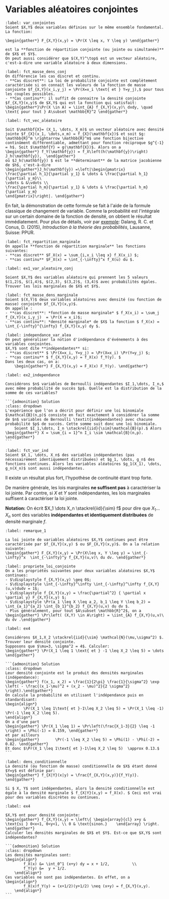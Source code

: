 # Variables aléatoires conjointes

```{prf:definition} Variables aléatoires conjointes
:label: var_conjointes
Soient $X,Y$ deux variables définies sur le même ensemble fondamental. La fonction:
    
\begin{gather*} F_{X,Y}(x,y) = \Pr(X \leq x, Y \leq y) \end{gather*}
        
est la **fonction de répartition conjointe (ou jointe ou simultanée)** de $X$ et $Y$.
On peut aussi considérer que $(X,Y)^\top$ est un vecteur aléatoire, c'est-à-dire une variable aléatoire à deux dimensions.
```


````{prf:definition} Fonction de masse et densité conjointes
:label: fct_masse_dens_conj
On différencie les cas discret et continu.
- **Cas discret**: La loi de probabilité conjointe est complètement caractérisée si on connait les valeurs de la fonction de masse conjointe $f_{X,Y}(x_i,y_j) = \Pr(X=x_i \text{ et } Y=y_j),$ pour tous les couples possibles.
- **Cas continu**: il suffit de connaitre la densité conjointe $f_{X,Y}(x,y)$ de $X,Y$ qui est la fonction qui satisfait:
\begin{gather*}\Pr(X \in A) = \iint_{A} f_{X,Y}(x,y)\ dxdy, \quad \text{ pour tout } A\subset \mathbb{R}^2 \end{gather*}

````

````{prf:theorem} Fonction d'un vecteur aléatoire
:label: fct_vec_aléatoire

Soit $\mathbf{X}= (X_1, \dots, X_m)$ un vecteur aléatoire avec densité jointe $f_{X}(x_1, \dots,x_m) = f_{X}(\mathbf{x})$ et soit $g: \mathbb{R}^m \rightarrow \mathbb{R}^m$ une fonction bijective continûment différentiable, admettant pour fonction réciproque $g^{-1} = h$. Soit $\mathbf{Y} = g(\mathbf{X})$. Alors on a
\begin{gather*} f_Y(\mathbf{y}) = f_X\left(h(\mathbf{y})\right) J_h(\mathbf{y}),  \end{gather*}
où $J_h(\mathbf{y}) $ est le **déterminant** de la matrice jacobienne de $h$, c'est-à-dire
\begin{gather*}J_h(\mathbf{y}) =\left|\begin{pmatrix}
\frac{\partial h_1}{\partial y_1} & \dots & \frac{\partial h_1}{\partial y_m}\\
\vdots & &\vdots \\
\frac{\partial h_m}{\partial y_1} & \dots & \frac{\partial h_m}{\partial y_m}
\end{pmatrix}\right|. \end{gather*} 
````

En fait, la démonstration de cette formule se fait à l'aide de la formule classique de changement de variable. Comme la probabilité est l'intégrale sur un certain domaine de la fonction de densité, on obtient le résultat immédiatement. Pour plus de détails, voir par [exemple](https://swisscovery.slsp.ch/permalink/41SLSP_NETWORK/19n6r1g/alma991026360829705501):
Dalang, R. C. et Conus, D. (2015), *Introduction à la théorie des probabilités*, Lausanne, Suisse: PPUR.

````{prf:definition} Lois marginales: fonction de répartition
:label: fct_repartition_marginale
On appelle **fonction de répartition marginale** les fonctions suivantes:
- **cas discret** $F_X(x) = \sum_{i,x_i \leq x} f_X(x_i) $;
- **cas continu** $F_X(x) = \int_{-\infty}^x f_X(u) du $.
````

````{prf:example} Loi marginale
:label: ex1_var_aleatoire_conj

Soient $X,Y$ des variables aléatoire qui prennent les 5 valeurs $(1,2)$, $(1,4)$, $(2,3), $(3,2)$, (3,4)$ avec probabilités égales. Trouver les lois marginales de $X$ et $Y$.
````

````{prf:definition} Fonction de masse et densité marginales
:label: fct_masse_dens_marginale
Soient $(X,Y)$ deux variables aléatoires avec densité (ou fonction de masse) conjointe $f_{X,Y}(x,y)$.
On appelle :
- **cas discret**: *fonction de masse marginale* $ f_X(x_i) = \sum_j f_{X,Y}(x_i,y_j)  = \Pr(X = x_i)$;
- **cas continu**: *densité marginale* de $X$ la fonction $ f_X(x) = \int_{-\infty}^{\infty} f_{X,Y}(x,y) dy $.
````

````{prf:definition} Indépendance de variables aléatoires
:label: independance_var_alea
On peut généraliser la notion d'indépendance d'événements à des variables conjointes.
$X,Y$ sont dite **indépendantes** si:
- **cas discret** $ \Pr(X=x_i, Y=y_j) = \Pr(X=x_i) \Pr(Y=y_j) $;
- **cas continu** $ f_{X,Y}(x,y) = f_X(x) f_Y(y). $
Dans les deux cas, on a:
    \begin{gather*} F_{X,Y}(x,y) = F_X(x) F_Y(y). \end{gather*}
````

````{prf:example} Somme de Bernouilli indépendantes
:label: ex2_independance

Considérons $n$ variables de Bernoulli indépendantes $I_1,\dots, I_n,$ avec même probabilité de succès $p$. Quelle est la distribution de la somme de ces variables?    

```{admonition} Solution
:class: dropdown
L'expérience que l'on a décrit pour définir une loi binomiale $\mathcal{B}(n,p)$ consiste en fait exactement à considérer la somme de $n$ variables de Bernoulli \textit{indépendantes} avec chacune probabilité $p$ de succès. Cette somme suit donc une loi binomiale.
    Soient $I_1,\dots, I_n \stackrel{iid}{\sim}\mathcal{B}(p).$ Alors 
\begin{gather*} X = \sum_{i = 1}^n I_i \sim \mathcal{B}(n,p). \end{gather*}
```
````


```{prf:theorem} Fonctions de variables aléatoires indépendantes
:label: fct_var_ind
Soient $X_1, \dots, X_n$ des variables indépendantes (pas nécessairement identiquement distribuées) et $g_1, \dots, g_n$ des fonctions continues. Alors les variables aléatoires $g_1(X_1), \dots, g_n(X_n)$ sont aussi indépendantes.
```

Il existe un résultat plus fort, l'hypothèse de continuité étant trop forte.  

De manière générale, les lois marginales **ne suffisent pas** à caractériser la loi jointe.
Par contre, si $X$ et $Y$ sont indépendantes, les lois marginales suffisent à caractériser la loi jointe. 

**Notation:** On écrit $X_1 \dots X_n \stackrel{iid}{\sim} f$ pour dire que $X_1 \dots X_n$ sont des variables **indépendantes et identiquement distribuées** de densité marginale $f$.

```{prf:remark} Précisions pour les conjointes continues
:label: remarque_1

La loi jointe de variables aléatoires $X,Y$ continues peut être caractérisée par $f_{X,Y}(x,y) $ ou $F_{X,Y}(x,y)$. On a la relation suivante:
\begin{gather*} F_{X,Y}(x,y) = \Pr(X\leq x, Y \leq y) = \int_{-\infty}^x  \int_{-\infty}^y f_{X,Y}(u,v)\ du dv. \end{gather*}
```

```{prf:property} Lois conjointes
:label: propriete_loi_conjointe
On a les propriétés suivantes pour deux variables aléatoires $X,Y$ continues:
- $\displaystyle f_{X,Y}(x,y) \geq 0$;
- $\displaystyle \int_{-\infty}^\infty \int_{-\infty}^\infty f_{X,Y}(u,v)dudv = 1$;
- $\displaystyle f_{X,Y}(x,y) = \frac{\partial^2} { \partial x \partial y} F_{X,Y}(x,y) $;
- $\displaystyle \Pr(a_1 \leq X \leq a_2, b_1 \leq Y \leq b_2) = \int_{a_1}^{a_2} \int_{b_1}^{b_2} f_{X,Y}(u,v) du dv $.
- Plus généralement, pour tout $A\subset \mathbb{R}^2$, on a 
\begin{gather*} \Pr\left( (X,Y) \in A\right) = \iint_{A} f_{X,Y}(u,v)\  du dv .\end{gather*}
```


````{prf:example} 
:label: ex4

Considérons $X_1,X_2 \stackrel{iid}{\sim} \mathcal{N}(\mu,\sigma^2) $. Trouver leur densité conjointe.  
Supposons que $\mu=3, \sigma^2 = 4$. Calculer:
\begin{gather*} \Pr(X_1 \leq 1 \text{ et } -1 \leq X_2 \leq 5) = \dots \end{gather*}    

```{admonition} Solution
:class: dropdown
Leur densité conjointe est le produit des densités marginales (indépendance):
\begin{gather*} f(x_1, x_2) = \frac{1}{2\pi} \frac{1}{\sigma^2} \exp \left( - \frac{(x_1-\mu)^2 + (x_2 - \mu)^2}{2 \sigma^2} \right).\end{gather*}
On calcule la probabilité en utilisant l'indépendance puis en standardisant:
\begin{align*}
        \Pr(X_1 \leq 1\text{ et }-1\leq X_2 \leq 5) = \Pr(X_1 \leq -1) \Pr(-1 \leq X_2 \leq 5).
\end{align*}
On a d'une part
\begin{gather*} \Pr(X_1 \leq 1) = \Pr\left(\frac{X_1-3}{2} \leq -1 \right) = \Phi(-1) = 0.159, \end{gather*}
et par ailleurs
\begin{gather*}       \Pr(-1 \leq X_2 \leq 5) = \Phi(1) - \Phi(-2) = 0.82. \end{gather*}
Et donc $\Pr(X_1 \leq 1\text{ et }-1\leq X_2 \leq 5)  \approx 0.13.$
```
````


````{prf:definition} Densité et fonction de masse conditionnelle
:label: dens_conditionnelle
La densité (ou fonction de masse) conditionnelle de $X$ étant donné $Y=y$ est définie par:
\begin{gather*} f_{X|Y}(x|y) = \frac{f_{X,Y}(x,y)}{f_Y(y)}. \end{gather*}  

Si $ X, Y$ sont indépendantes, alors la densité conditionnelle est égale à la densité marginale $ f_{X|Y}(x,y) = f_X(x). $ Ceci est vrai pour des variables discrètes ou continues.
````

````{prf:example} 
:label: ex4

$X,Y$ ont pour densité conjointe:
\begin{gather*} f_{X,Y}(x,y) = \left\{ \begin{array}{cl} x+y & \text{si } 0<x<1, 0<y<1, \\ 0 & \text{sinon.}    \end{array} \right. \end{gather*}
Calculer les densités marginales de $X$ et $Y$. Est-ce que $X,Y$ sont indépendantes?    

```{admonition} Solution
:class: dropdown
Les densités marginales sont:
\begin{align*}
        f_X(x) &= \int_0^1 (x+y) dy = x + 1/2,          \\
        f_Y(y) &=  y + 1/2.
    \end{align*}
Ces variables ne sont pas indépendantes. En effet, on a 
\begin{align*}
        f_X(x)f_Y(y) = (x+1/2)(y+1/2) \neq (x+y) = f_{X,Y}(x,y).
    \end{align*}
```
````
